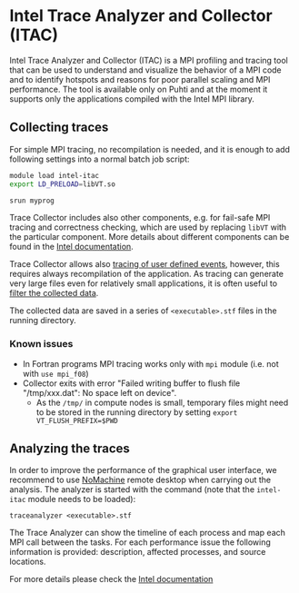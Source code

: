 # Intel Trace Analyzer and Collector (ITAC)

Intel Trace Analyzer and Collector (ITAC) is a MPI profiling and tracing tool
that can be used to understand and visualize the behavior of a MPI code and to
identify hotspots and reasons for poor parallel scaling and MPI performance. 
The tool is available only on Puhti and at the moment it supports only the applications 
compiled with the Intel MPI library.

## Collecting traces

For simple MPI tracing, no recompilation is needed, and it is enough to add following 
settings into a normal batch job script:

```bash
module load intel-itac
export LD_PRELOAD=libVT.so

srun myprog
```
Trace Collector includes also other components, e.g. for fail-safe MPI tracing and correctness
checking, which are used by replacing `libVT` with the particular component. More details about
different components can be found in the [Intel documentation](https://software.intel.com/content/www/us/en/develop/documentation/itc-user-and-reference-guide/top/introduction/product-components.html).

Trace Collector allows also [tracing of user defined events](https://software.intel.com/content/www/us/en/develop/documentation/itc-user-and-reference-guide/top/user-guide/tracing-user-defined-events.html), however, this requires always recompilation of the 
application. As tracing can generate very large files even for relatively small applications,
it is often useful to [filter the collected data](https://software.intel.com/content/www/us/en/develop/documentation/itc-user-and-reference-guide/top/user-guide/filtering-trace-data.html).

The collected data are saved in a series of `<executable>.stf` files in the running directory. 

### Known issues

- In Fortran programs MPI tracing works only with `mpi` module (i.e. not with `use mpi_f08`)
- Collector exits with error "Failed writing buffer to flush file "/tmp/xxx.dat": No space left on device". 
  - As the `/tmp/` in compute nodes is small, temporary files might need to be stored in the running 
    directory by setting `export VT_FLUSH_PREFIX=$PWD`

## Analyzing the traces

In order to improve the performance of the graphical user interface, 
we recommend to use [NoMachine](../support/tutorials/nomachine-usage.md) remote desktop when carrying out the analysis. 
The analyzer is started with the command (note that the `intel-itac` module needs to be loaded):

```
traceanalyzer <executable>.stf
```

The Trace Analyzer can show the timeline of each process and map each MPI
call between the tasks. For each performance issue the following information
is provided: description, affected processes, and source locations.

For more details please check the
[Intel documentation](https://software.intel.com/content/www/us/en/develop/articles/intel-trace-analyzer-and-collector-documentation.html)
